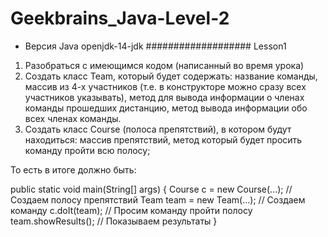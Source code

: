 # Geekbrains_Java-Level-2
+ Версия Java openjdk-14-jdk
################### Lesson1

1. Разобраться с имеющимся кодом (написанный во время урока)
2. Создать класс Team, который будет содержать: название команды, массив из 4-х участников (т.е. в конструкторе можно сразу всех участников указывать), метод для вывода информации о членах команды прошедших дистанцию, метод вывода информации обо всех членах команды.
3. Создать класс Course (полоса препятствий), в котором будут находиться: массив препятствий, метод который будет просить команду пройти всю полосу;

То есть в итоге должно быть:

public static void main(String[] args) {
Course c = new Course(...); // Создаем полосу препятствий
Team team = new Team(...); // Создаем команду
c.doIt(team); // Просим команду пройти полосу
team.showResults(); // Показываем результаты
}

